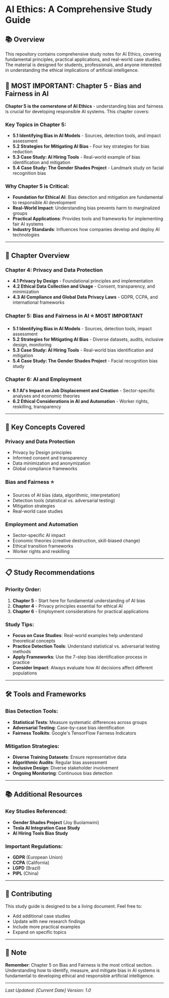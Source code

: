 # AI Ethics: A Comprehensive Study Guide

## 📚 Overview

This repository contains comprehensive study notes for AI Ethics, covering fundamental principles, practical applications, and real-world case studies. The material is designed for students, professionals, and anyone interested in understanding the ethical implications of artificial intelligence.

## 🎯 **MOST IMPORTANT: Chapter 5 - Bias and Fairness in AI**

**Chapter 5 is the cornerstone of AI Ethics** - understanding bias and fairness is crucial for developing responsible AI systems. This chapter covers:

### Key Topics in Chapter 5:
- **5.1 Identifying Bias in AI Models** - Sources, detection tools, and impact assessment
- **5.2 Strategies for Mitigating AI Bias** - Four key strategies for bias reduction
- **5.3 Case Study: AI Hiring Tools** - Real-world example of bias identification and mitigation
- **5.4 Case Study: The Gender Shades Project** - Landmark study on facial recognition bias

### Why Chapter 5 is Critical:
- **Foundation for Ethical AI**: Bias detection and mitigation are fundamental to responsible AI development
- **Real-World Impact**: Understanding bias prevents harm to marginalized groups
- **Practical Applications**: Provides tools and frameworks for implementing fair AI systems
- **Industry Standards**: Influences how companies develop and deploy AI technologies

---

## 📖 Chapter Overview

### Chapter 4: Privacy and Data Protection
- **4.1 Privacy by Design** - Foundational principles and implementation
- **4.2 Ethical Data Collection and Usage** - Consent, transparency, and minimization
- **4.3 AI Compliance and Global Data Privacy Laws** - GDPR, CCPA, and international frameworks

### Chapter 5: Bias and Fairness in AI ⭐ **MOST IMPORTANT**
- **5.1 Identifying Bias in AI Models** - Sources, detection tools, impact assessment
- **5.2 Strategies for Mitigating AI Bias** - Diverse datasets, audits, inclusive design, monitoring
- **5.3 Case Study: AI Hiring Tools** - Real-world bias identification and mitigation
- **5.4 Case Study: The Gender Shades Project** - Facial recognition bias study

### Chapter 6: AI and Employment
- **6.1 AI's Impact on Job Displacement and Creation** - Sector-specific analyses and economic theories
- **6.2 Ethical Considerations in AI and Automation** - Worker rights, reskilling, transparency

---

## 🔑 Key Concepts Covered

### Privacy and Data Protection
- Privacy by Design principles
- Informed consent and transparency
- Data minimization and anonymization
- Global compliance frameworks

### Bias and Fairness ⭐
- Sources of AI bias (data, algorithmic, interpretation)
- Detection tools (statistical vs. adversarial testing)
- Mitigation strategies
- Real-world case studies

### Employment and Automation
- Sector-specific AI impact
- Economic theories (creative destruction, skill-biased change)
- Ethical transition frameworks
- Worker rights and reskilling

---

## 📋 Study Recommendations

### Priority Order:
1. **Chapter 5** - Start here for fundamental understanding of AI bias
2. **Chapter 4** - Privacy principles essential for ethical AI
3. **Chapter 6** - Employment considerations for practical applications

### Study Tips:
- **Focus on Case Studies**: Real-world examples help understand theoretical concepts
- **Practice Detection Tools**: Understand statistical vs. adversarial testing methods
- **Apply Frameworks**: Use the 7-step bias identification process in practice
- **Consider Impact**: Always evaluate how AI decisions affect different populations

---

## 🛠️ Tools and Frameworks

### Bias Detection Tools:
- **Statistical Tests**: Measure systematic differences across groups
- **Adversarial Testing**: Case-by-case bias identification
- **Fairness Toolkits**: Google's TensorFlow Fairness Indicators

### Mitigation Strategies:
- **Diverse Training Datasets**: Ensure representative data
- **Algorithmic Audits**: Regular bias assessment
- **Inclusive Design**: Diverse stakeholder involvement
- **Ongoing Monitoring**: Continuous bias detection

---

## 📚 Additional Resources

### Key Studies Referenced:
- **Gender Shades Project** (Joy Buolamwini)
- **Tesla AI Integration Case Study**
- **AI Hiring Tools Bias Study**

### Important Regulations:
- **GDPR** (European Union)
- **CCPA** (California)
- **LGPD** (Brazil)
- **PIPL** (China)

---

## 🤝 Contributing

This study guide is designed to be a living document. Feel free to:
- Add additional case studies
- Update with new research findings
- Include more practical examples
- Expand on specific topics

---

## 📝 Note

**Remember**: Chapter 5 on Bias and Fairness is the most critical section. Understanding how to identify, measure, and mitigate bias in AI systems is fundamental to developing ethical and responsible artificial intelligence.

---

*Last Updated: [Current Date]*
*Version: 1.0*
